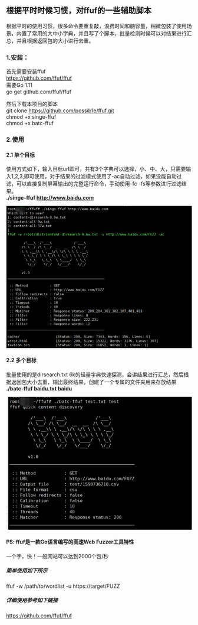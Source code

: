 ## 根据平时时候习惯，对ffuf的一些辅助脚本
根据平时的使用习惯，很多命令要重复敲，浪费时间和脑容量，稍微包装了使用场景，内置了常用的大中小字典，并且写了个脚本，批量检测时候可以对结果进行汇总，并且根据返回包的大小进行去重。

### 1.安装：
首先需要安装ffuf   
https://github.com/ffuf/ffuf   
需要Go 1.11   
go get github.com/ffuf/ffuf   

然后下载本项目的脚本   
git clone https://github.com/possib1e/ffuf.git   
chmod +x singe-ffuf  
chmod +x batc-ffuf  

### 2.使用  
#### 2.1 单个目标  
使用方式如下，输入目标url即可，共有3个字典可以选择，小、中、大，只需要输入1,2,3,即可使用，对于结果的过滤模式使用了-ac自动过滤，如果没能自动过滤，可以直接复制屏幕输出的完整运行命令，手动使用-fc -fs等参数进行过滤结果。  
**./singe-ffuf http://www.baidu.com**  

![image](https://github.com/possib1e/ffuf/blob/master/img/1.png)  
#### 2.2 多个目标  
批量使用的是dirsearch.txt 6k的轻量字典快速探测，会讲结果进行汇总，然后根据返回包大小去重，输出最终结果，创建了一个专属的文件夹用来存放结果  
**./batc-ffuf baidu.txt baidu**  

![image](https://github.com/possib1e/ffuf/blob/master/img/2.png)  
#### PS: ffuf是一款Go语言编写的高速Web Fuzzer工具特性  
一个字，快！一般网站可以达到2000个包/秒

##### 简单使用如下所示  
ffuf -w /path/to/wordlist -u https://target/FUZZ

##### 详细使用参考如下链接
https://github.com/ffuf/ffuf
